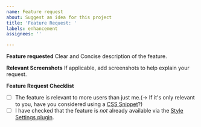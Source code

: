 ```yaml
---
name: Feature request
about: Suggest an idea for this project
title: 'Feature Request: '
labels: enhancement
assignees: ''

---
```


**Feature requested**
Clear and Concise description of the feature.

**Relevant Screenshots**
If applicable, add screenshots to help explain your request.

**Feature Request Checklist**
- [ ] The feature is relevant to more users than just me.(→ If it's only relevant to you, have you considered using a [CSS Snippet](https://help.obsidian.md/How+to/Add+custom+styles.md#Use+Themes+and/or+CSS+snippets)?)
- [ ] I have checked that the feature is *not* already available via the [Style Settings plugin](https://github.com/mgmeyers/obsidian-style-settings).
